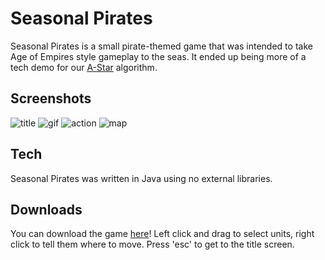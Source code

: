 # Seasonal Pirates
Seasonal Pirates is a small pirate-themed game that was intended to take Age of Empires style gameplay to the seas. It ended up being more of a tech demo for our [A-Star](https://en.wikipedia.org/wiki/A*_search_algorithm) algorithm.
## Screenshots
![title](http://imgur.com/ywXgPHC.jpg)
![gif](http://i.imgur.com/J4d6ZBy.gif)
![action](http://imgur.com/6tiaJov.jpg)
![map](http://imgur.com/WQLORng.jpg)
## Tech
Seasonal Pirates was written in Java using no external libraries.
## Downloads
You can download the game [here](http://www.filedropper.com/seasonalpirates)! Left click and drag to select units, right click to tell them where to move. Press 'esc' to get to the title screen.